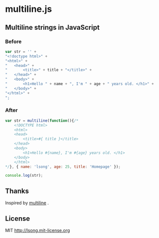 # multiline.js

## Multiline strings in JavaScript

### Before

```js
var str = '' +
"<!doctype html>" +
"<html>" +
"	<head>" +
"		<title>" + title + "</title>" +
"	</head>" +
"	<body>" +
"		<h1>Hello " + name + ", I'm " + age + " years old. </h1>" +
"	</body>" +
"</html>" +
";
```

### After

```js
var str = multiline(function(){/*
	<!DOCTYPE html>
	<html>
	<head>
		<title>#{ title }</title>
	</head>
	<body>
		<h1>Hello #{name}, I'm #{age} years old. </h1>
	</body>
	</html>
*/}, { name: 'lsong', age: 25, title: 'Homepage' });

console.log(str);
```

## Thanks

Inspired by [multiline](https://gneithub.com/sindresorhus/multiline) .

## License

MIT <http://lsong.mit-license.org>
